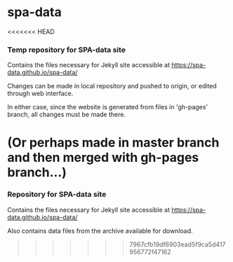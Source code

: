 # spa-data

<<<<<<< HEAD
### Temp repository for SPA-data site

Contains the files necessary for Jekyll site accessible at https://spa-data.github.io/spa-data/

Changes can be made in local repository and pushed to origin, or edited through web interface.

In either case, since the website is generated from files in 'gh-pages' branch, all changes must be made there.

(Or perhaps made in master branch and then merged with gh-pages branch...)
=======
### Repository for SPA-data site

Contains the files necessary for Jekyll site accessible at https://spa-data.github.io/spa-data/

Also contains data files from the archive available for download.
>>>>>>> 7967cfb19df6903ead5f9ca5d417956772f47162
